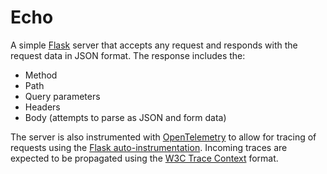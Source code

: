# Echo

A simple [Flask][flask] server that accepts any request and responds with the request data in JSON
format. The response includes the:

- Method
- Path
- Query parameters
- Headers
- Body (attempts to parse as JSON and form data)

The server is also instrumented with [OpenTelemetry][opentelemetry] to allow for tracing of requests
using the [Flask auto-instrumentation][flask-opentelemetry]. Incoming traces are expected to be
propagated using the [W3C Trace Context][w3c-trace-context] format.

[flask]: https://flask.palletsprojects.com
[flask-opentelemetry]: https://github.com/open-telemetry/opentelemetry-python-contrib/tree/main/instrumentation/opentelemetry-instrumentation-flask
[opentelemetry]: https://opentelemetry.io
[w3c-trace-context]: https://www.w3.org/TR/trace-context/
